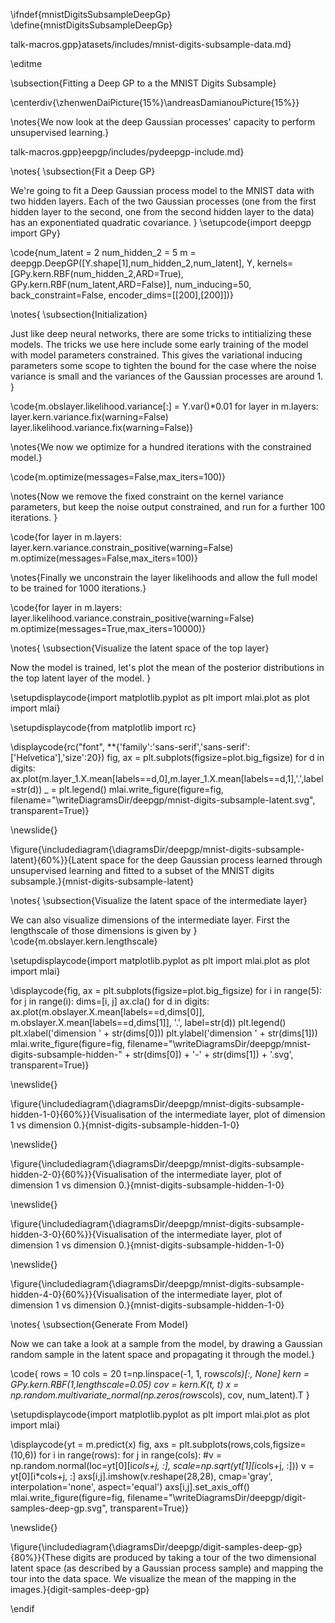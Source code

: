 \ifndef{mnistDigitsSubsampleDeepGp}
\define{mnistDigitsSubsampleDeepGp}

talk-macros.gpp}atasets/includes/mnist-digits-subsample-data.md}

\editme

\subsection{Fitting a Deep GP to a the MNIST Digits Subsample}

\centerdiv{\zhenwenDaiPicture{15%}\andreasDamianouPicture{15%}}

\notes{We now look at the deep Gaussian processes' capacity to perform unsupervised learning.}

talk-macros.gpp}eepgp/includes/pydeepgp-include.md}

\notes{
\subsection{Fit a Deep GP}

We're going to fit a Deep Gaussian process model to the MNIST data with two hidden layers. Each of the two Gaussian processes (one from the first hidden layer to the second, one from the second hidden layer to the data) has an exponentiated quadratic covariance.
}
\setupcode{import deepgp
import GPy}

\code{num_latent = 2
num_hidden_2 = 5
m = deepgp.DeepGP([Y.shape[1],num_hidden_2,num_latent],
                  Y,
                  kernels=[GPy.kern.RBF(num_hidden_2,ARD=True), 
                           GPy.kern.RBF(num_latent,ARD=False)], 
                  num_inducing=50, back_constraint=False, 
                  encoder_dims=[[200],[200]])}
				  
\notes{
\subsection{Initialization}

Just like deep neural networks, there are some tricks to intitializing these models. The tricks we use here include some early training of the model with model parameters constrained. This gives the variational inducing parameters some scope to tighten the bound for the case where the noise variance is small and the variances of the Gaussian processes are around 1. 
}

\code{m.obslayer.likelihood.variance[:] = Y.var()*0.01
for layer in m.layers:
    layer.kern.variance.fix(warning=False)
    layer.likelihood.variance.fix(warning=False)}
	
\notes{We now we optimize for a hundred iterations with the constrained model.}

\code{m.optimize(messages=False,max_iters=100)}

\notes{Now we remove the fixed constraint on the kernel variance parameters, but keep the noise output constrained, and run for a further 100 iterations. }

\code{for layer in m.layers:
    layer.kern.variance.constrain_positive(warning=False)
m.optimize(messages=False,max_iters=100)}

\notes{Finally we unconstrain the layer likelihoods and allow the full model to be trained for 1000 iterations.}

\code{for layer in m.layers:
    layer.likelihood.variance.constrain_positive(warning=False)
m.optimize(messages=True,max_iters=10000)}

\notes{
\subsection{Visualize the latent space of the top layer}

Now the model is trained, let's plot the mean of the posterior distributions in the top latent layer of the model. }

\setupdisplaycode{import matplotlib.pyplot as plt
import mlai.plot as plot
import mlai}

\setupdisplaycode{from matplotlib import rc}

\displaycode{rc("font", **{'family':'sans-serif','sans-serif':['Helvetica'],'size':20})
fig, ax = plt.subplots(figsize=plot.big_figsize)
for d in digits:
    ax.plot(m.layer_1.X.mean[labels==d,0],m.layer_1.X.mean[labels==d,1],'.',label=str(d))
_ = plt.legend()
mlai.write_figure(figure=fig, filename="\writeDiagramsDir/deepgp/mnist-digits-subsample-latent.svg", transparent=True)}

\newslide{}

\figure{\includediagram{\diagramsDir/deepgp/mnist-digits-subsample-latent}{60%}}{Latent space for the deep Gaussian process learned through unsupervised learning and fitted to a subset of the MNIST digits subsample.}{mnist-digits-subsample-latent}

\notes{
\subsection{Visualize the latent space of the intermediate layer}

We can also visualize dimensions of the intermediate layer. First the lengthscale of those dimensions is given by
}
\code{m.obslayer.kern.lengthscale}

\setupdisplaycode{import matplotlib.pyplot as plt
import mlai.plot as plot
import mlai}

\displaycode{fig, ax = plt.subplots(figsize=plot.big_figsize)
for i in range(5):
    for j in range(i):
        dims=[i, j]
        ax.cla()
        for d in digits:
            ax.plot(m.obslayer.X.mean[labels==d,dims[0]],
                 m.obslayer.X.mean[labels==d,dims[1]],
                 '.', label=str(d))
        plt.legend()
        plt.xlabel('dimension ' + str(dims[0]))
        plt.ylabel('dimension ' + str(dims[1]))
        mlai.write_figure(figure=fig, filename="\writeDiagramsDir/deepgp/mnist-digits-subsample-hidden-" + str(dims[0]) + '-' + str(dims[1]) + '.svg', transparent=True)}
		
\newslide{}

\figure{\includediagram{\diagramsDir/deepgp/mnist-digits-subsample-hidden-1-0}{60%}}{Visualisation of the intermediate layer, plot of dimension 1 vs dimension 0.}{mnist-digits-subsample-hidden-1-0}

\newslide{}

\figure{\includediagram{\diagramsDir/deepgp/mnist-digits-subsample-hidden-2-0}{60%}}{Visualisation of the intermediate layer, plot of dimension 1 vs dimension 0.}{mnist-digits-subsample-hidden-1-0}

\newslide{}

\figure{\includediagram{\diagramsDir/deepgp/mnist-digits-subsample-hidden-3-0}{60%}}{Visualisation of the intermediate layer, plot of dimension 1 vs dimension 0.}{mnist-digits-subsample-hidden-1-0}

\newslide{}

\figure{\includediagram{\diagramsDir/deepgp/mnist-digits-subsample-hidden-4-0}{60%}}{Visualisation of the intermediate layer, plot of dimension 1 vs dimension 0.}{mnist-digits-subsample-hidden-1-0}

\notes{
\subsection{Generate From Model}

Now we can take a look at a sample from the model, by drawing a Gaussian random sample in the latent space and propagating it through the model.}

\code{
rows = 10
cols = 20
t=np.linspace(-1, 1, rows*cols)[:, None]
kern = GPy.kern.RBF(1,lengthscale=0.05)
cov = kern.K(t, t)
x = np.random.multivariate_normal(np.zeros(rows*cols), cov, num_latent).T
}

\setupdisplaycode{import matplotlib.pyplot as plt
import mlai.plot as plot
import mlai}

\displaycode{yt = m.predict(x)
fig, axs = plt.subplots(rows,cols,figsize=(10,6))
for i in range(rows):
    for j in range(cols):
        #v = np.random.normal(loc=yt[0][i*cols+j, :], scale=np.sqrt(yt[1][i*cols+j, :]))
        v = yt[0][i*cols+j, :]
        axs[i,j].imshow(v.reshape(28,28), 
                        cmap='gray', interpolation='none',
                        aspect='equal')
        axs[i,j].set_axis_off()
mlai.write_figure(figure=fig, filename="\writeDiagramsDir/deepgp/digit-samples-deep-gp.svg", transparent=True)}

\newslide{}

\figure{\includediagram{\diagramsDir/deepgp/digit-samples-deep-gp}{80%}}{These digits are produced by taking a tour of the two dimensional latent space (as described by a Gaussian process sample) and mapping the tour into the data space. We visualize the mean of the mapping in the images.}{digit-samples-deep-gp}

\endif
